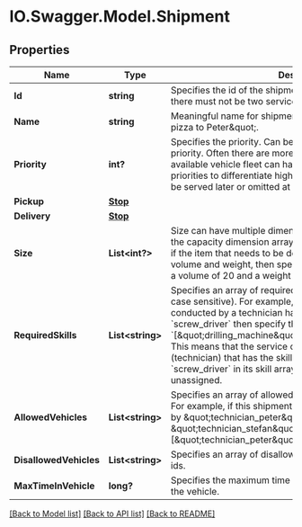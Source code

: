# IO.Swagger.Model.Shipment
## Properties

Name | Type | Description | Notes
------------ | ------------- | ------------- | -------------
**Id** | **string** | Specifies the id of the shipment. Ids need to be unique so there must not be two services/shipments with the same id. | 
**Name** | **string** | Meaningful name for shipment, e.g. \&quot;pickup and deliver pizza to Peter\&quot;. | [optional] 
**Priority** | **int?** | Specifies the priority. Can be 1 &#x3D; high priority to 10 &#x3D; low priority. Often there are more services/shipments than the available vehicle fleet can handle. Then you could assign priorities to differentiate high priority tasks from those that can be served later or omitted at all. | [optional] [default to 2]
**Pickup** | [**Stop**](Stop.md) |  | 
**Delivery** | [**Stop**](Stop.md) |  | 
**Size** | **List&lt;int?&gt;** | Size can have multiple dimensions and should be in line with the capacity dimension array of the vehicle type. For example, if the item that needs to be delivered has two size dimension, volume and weight, then specify it as follow [ 20, 5 ] assuming a volume of 20 and a weight of 5. | [optional] [default to [0]]
**RequiredSkills** | **List&lt;string&gt;** | Specifies an array of required skills, i.e. array of string (not case sensitive). For example, if this shipment needs to be conducted by a technician having a &#x60;drilling_machine&#x60; and a &#x60;screw_driver&#x60; then specify the array as follows: &#x60;[\&quot;drilling_machine\&quot;,\&quot;screw_driver\&quot;]&#x60;. This means that the service can only be done by a vehicle (technician) that has the skills &#x60;drilling_machine&#x60; AND &#x60;screw_driver&#x60; in its skill array. Otherwise it remains unassigned. | [optional] 
**AllowedVehicles** | **List&lt;string&gt;** | Specifies an array of allowed vehicles, i.e. array of vehicle ids. For example, if this shipment can only be conducted EITHER by \&quot;technician_peter\&quot; OR \&quot;technician_stefan\&quot; specify this as follows: [\&quot;technician_peter\&quot;,\&quot;technician_stefan\&quot;]. | [optional] 
**DisallowedVehicles** | **List&lt;string&gt;** | Specifies an array of disallowed vehicles, i.e. array of vehicle ids. | [optional] 
**MaxTimeInVehicle** | **long?** | Specifies the maximum time in seconds a shipment can stay in the vehicle. | [optional] 

[[Back to Model list]](../README.md#documentation-for-models) [[Back to API list]](../README.md#documentation-for-api-endpoints) [[Back to README]](../README.md)

